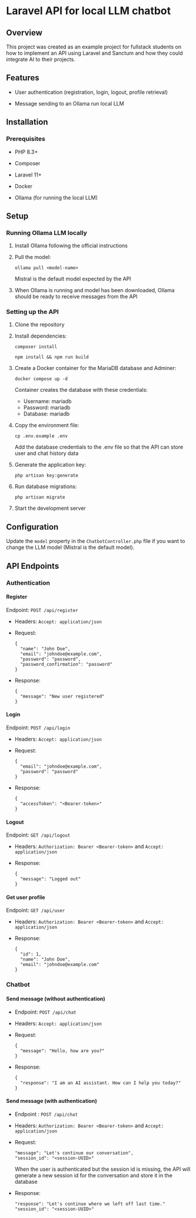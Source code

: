 # Laravel API for local LLM chatbot

## Overview

This project was created as an example project for fullstack students on how to implement an API using Laravel and Sanctum and how they could integrate AI to their projects.

## Features

- User authentication (registration, login, logout, profile retrieval)

- Message sending to an Ollama run local LLM

## Installation

### Prerequisites

- PHP 8.3+

- Composer

- Laravel 11+

- Docker

- Ollama (for running the local LLM)

## Setup

### Running Ollama LLM locally

1. Install Ollama following the official instructions

2. Pull the model:
   ```
   ollama pull <model-name>
   ```
   Mistral is the default model expected by the API

3. When Ollama is running and model has been downloaded, Ollama should be ready to receive messages from the API

### Setting up the API

1. Clone the repository

2. Install dependencies:
   ```
   composer install
    
   npm install && npm run build
   ```

3. Create a Docker container for the MariaDB database and Adminer:
   ```
   docker compose up -d
   ```
   Container creates the database with these credentials:
   - Username: mariadb
   - Password: mariadb
   - Database: mariadb

4. Copy the environment file:
   ```
   cp .env.example .env
   ```
   Add the database credentials to the .env file so that the API can store user and chat history data

5. Generate the application key:
   ```
   php artisan key:generate
   ```

6. Run database migrations:
   ```
   php artisan migrate
   ```

7. Start the development server

## Configuration

Update the `model` property in the `ChatbotController.php` file if you want to change the LLM model (Mistral is the default model).

## API Endpoints

### Authentication

#### Register

Endpoint: `POST /api/register`

- Headers: `Accept: application/json`

- Request:
  ```
  {
    "name": "John Doe",
    "email": "johndoe@example.com",
    "password": "password",
    "password_confirmation": "password"
  }
  ```

- Response:
  ```
  {
    "message": "New user registered"
  }
  ```

#### Login

Endpoint: `POST /api/login`

- Headers: `Accept: application/json`

- Request:
  ```
  {
    "email": "johndoe@example.com",
    "password": "password"
  }
  ```

- Response:
  ```
  {
    "accessToken": "<Bearer-token>"
  }
  ```

#### Logout

Endpoint: `GET /api/logout`

- Headers: `Authorization: Bearer <Bearer-token>` and `Accept: application/json`

- Response:
  ```
  {
    "message": "Logged out"
  }
  ```

#### Get user profile

Endpoint: `GET /api/user`

- Headers: `Authorization: Bearer <Bearer-token>` and `Accept: application/json`

- Response:
  ```
  {
    "id": 1,
    "name": "John Doe",
    "email": "johndoe@example.com"
  }
  ```

### Chatbot

#### Send message (without authentication)

- Endpoint: `POST /api/chat`

- Headers: `Accept: application/json`

- Request:
  ```
  {
    "message": "Hello, how are you?"
  }
  ```

- Response:
  ```
  {
    "response": "I am an AI assistant. How can I help you today?"
  }
  ```

#### Send message (with authentication)

- Endpoint : `POST /api/chat`

- Headers: `Authorization: Bearer <Bearer-token>` and `Accept: application/json`

- Request:
  ```
  "message": "Let's continue our conversation",
  "session_id": "<session-UUID>"
  ```
  When the user is authenticated but the session id is missing, the API will generate a new session id for the conversation and store it in the database

- Response:
  ```
  "response": "Let's continue where we left off last time."
  "session_id": "<session-UUID>"
  ```
